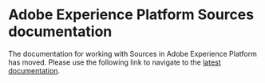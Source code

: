 # Adobe Experience Platform Sources documentation

The documentation for working with Sources in Adobe Experience Platform has moved. Please use the following link to navigate to the [latest documentation](http://www.adobe.com/go/sources-overview-en).